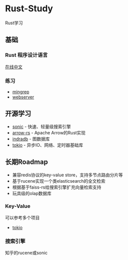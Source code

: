 # Rust-Study
Rust学习

## 基础

### Rust 程序设计语言
[在线中文](https://kaisery.github.io/trpl-zh-cn/title-page.html)

### 练习
- [mingrep](https://kaisery.github.io/trpl-zh-cn/ch12-00-an-io-project.html)
- [webserver](https://kaisery.github.io/trpl-zh-cn/ch20-00-final-project-a-web-server.html)

## 开源学习
- [sonic](https://github.com/valeriansaliou/sonic) - 快速、轻量级搜索引擎
- [arrow-rs](https://github.com/apache/arrow-rs) - Apache Arrow的Rust实现
- [indradb](https://github.com/indradb/indradb) - 图数据库
- [tokio](https://github.com/tokio-rs/tokio) - 异步IO、网络、定时器基础库

## 长期Roadmap
- 兼容redis协议的key-value store，支持多节点路由分片等
- 基于rucene实现一个类elasticsearch的全文检索
- 根据基于faiss-rs给搜索引擎扩充向量检索支持
- 玩具级的olap数据库


### Key-Value
可以参考多个项目
- [tokio](https://github.com/tokio-rs/mini-redis)

### 搜索引擎
知乎的rucene或sonic